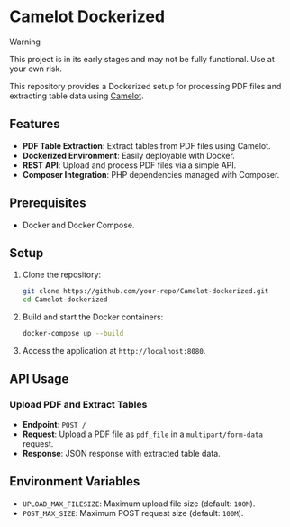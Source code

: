 # Camelot Dockerized

> [!WARNING]
> This project is in its early stages and may not be fully functional. Use at your own risk.

This repository provides a Dockerized setup for processing PDF files and extracting table data using [Camelot](https://camelot-py.readthedocs.io/).

## Features

- **PDF Table Extraction**: Extract tables from PDF files using Camelot.
- **Dockerized Environment**: Easily deployable with Docker.
- **REST API**: Upload and process PDF files via a simple API.
- **Composer Integration**: PHP dependencies managed with Composer.

## Prerequisites

- Docker and Docker Compose.

## Setup

1. Clone the repository:
    ```bash
    git clone https://github.com/your-repo/Camelot-dockerized.git
    cd Camelot-dockerized
    ```

2. Build and start the Docker containers:
    ```bash
    docker-compose up --build
    ```

3. Access the application at `http://localhost:8080`.

## API Usage

### Upload PDF and Extract Tables

- **Endpoint**: `POST /`
- **Request**: Upload a PDF file as `pdf_file` in a `multipart/form-data` request.
- **Response**: JSON response with extracted table data.

## Environment Variables

- `UPLOAD_MAX_FILESIZE`: Maximum upload file size (default: `100M`).
- `POST_MAX_SIZE`: Maximum POST request size (default: `100M`).